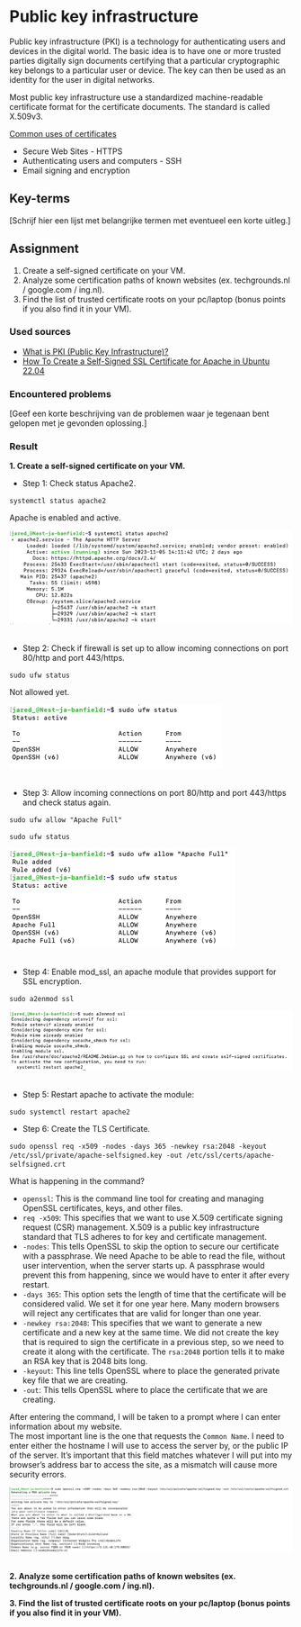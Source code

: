 # Public key infrastructure
Public key infrastructure (PKI) is a technology for authenticating users and devices in the digital world. The basic idea is to have one or more trusted parties digitally sign documents certifying that a particular cryptographic key belongs to a particular user or device. The key can then be used as an identity for the user in digital networks.

Most public key infrastructure use a standardized machine-readable certificate format for the certificate documents. The standard is called X.509v3.

<ins>Common uses of certificates</ins>  
- Secure Web Sites - HTTPS
- Authenticating users and computers - SSH
- Email signing and encryption

## Key-terms
[Schrijf hier een lijst met belangrijke termen met eventueel een korte uitleg.]

## Assignment
1. Create a self-signed certificate on your VM.
2. Analyze some certification paths of known websites (ex. techgrounds.nl / google.com / ing.nl).
3. Find the list of trusted certificate roots on your pc/laptop (bonus points if you also find it in your VM).

### Used sources
- [What is PKI (Public Key Infrastructure)?](https://www.ssh.com/academy/pki)
- [How To Create a Self-Signed SSL Certificate for Apache in Ubuntu 22.04](https://www.digitalocean.com/community/tutorials/how-to-create-a-self-signed-ssl-certificate-for-apache-in-ubuntu-22-04)

### Encountered problems
[Geef een korte beschrijving van de problemen waar je tegenaan bent gelopen met je gevonden oplossing.]

### Result
**1. Create a self-signed certificate on your VM.**

- Step 1: Check status Apache2.
```
systemctl status apache2
```
Apache is enabled and active.

![check apache2 actief](/03_Security/images/05_public-key-infrastructure1-1.png)<br><br>

- Step 2: Check if firewall is set up to allow incoming connections on port 80/http and port 443/https. 
```
sudo ufw status
```
Not allowed yet.

![check port 80 and 443 if open](/03_Security/images/05_public-key-infrastructure1-2.png)<br><br>

- Step 3: Allow incoming connections on port 80/http and port 443/https and check status again.
```
sudo ufw allow "Apache Full"
```
```
sudo ufw status
```
![open port 80 and 443 and check again](/03_Security/images/05_public-key-infrastructure1-3.png)<br><br>

- Step 4: Enable mod_ssl, an apache module that provides support for SSL encryption.
```
sudo a2enmod ssl
```
![enable mod_ssl](/03_Security/images/05_public-key-infrastructure1-4.png)<br><br>

- Step 5: Restart apache to activate the module:
```
sudo systemctl restart apache2
```

- Step 6: Create the TLS Certificate.
```
sudo openssl req -x509 -nodes -days 365 -newkey rsa:2048 -keyout /etc/ssl/private/apache-selfsigned.key -out /etc/ssl/certs/apache-selfsigned.crt
```
What is happening in the command?
- `openssl`: This is the command line tool for creating and managing OpenSSL certificates, keys, and other files.
- `req -x509`: This specifies that we want to use X.509 certificate signing request (CSR) management. X.509 is a public key infrastructure standard that TLS adheres to for key and certificate management.
- `-nodes`: This tells OpenSSL to skip the option to secure our certificate with a passphrase. We need Apache to be able to read the file, without user intervention, when the server starts up. A passphrase would prevent this from happening, since we would have to enter it after every restart.
- `-days 365`: This option sets the length of time that the certificate will be considered valid. We set it for one year here. Many modern browsers will reject any certificates that are valid for longer than one year.
- `-newkey rsa:2048`: This specifies that we want to generate a new certificate and a new key at the same time. We did not create the key that is required to sign the certificate in a previous step, so we need to create it along with the certificate. The `rsa:2048` portion tells it to make an RSA key that is 2048 bits long.
- `-keyout`: This line tells OpenSSL where to place the generated private key file that we are creating.
- `-out`: This tells OpenSSL where to place the certificate that we are creating.

After entering the command, I will be taken to a prompt where I can enter information about my website.  
The most important line is the one that requests the `Common Name`. I need to enter either the hostname I will use to access the server by, or the public IP of the server. It’s important that this field matches whatever I will put into my browser’s address bar to access the site, as a mismatch will cause more security errors.

![create tls cert](/03_Security/images/05_public-key-infrastructure1-6.png)<br><br>

**2. Analyze some certification paths of known websites (ex. techgrounds.nl / google.com / ing.nl).**


**3. Find the list of trusted certificate roots on your pc/laptop (bonus points if you also find it in your VM).**

